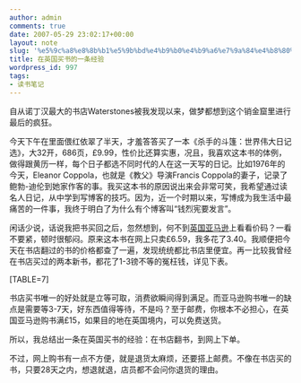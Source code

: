 ```yaml
---
author: admin
comments: true
date: 2007-05-29 23:02:17+00:00
layout: note
slug: '%e5%9c%a8%e8%8b%b1%e5%9b%bd%e4%b9%b0%e4%b9%a6%e7%9a%84%e4%b8%80%e6%9d%a1%e7%bb%8f%e9%aa%8c'
title: 在英国买书的一条经验
wordpress_id: 997
tags:
- 读书笔记
---
```


自从诺丁汉最大的书店Waterstones被我发现以来，做梦都想到这个销金窟里进行最后的疯狂。

今天下午在里面偎红依翠了半天，才羞答答买了一本《杀手的斗篷：世界伟大日记选》，大32开，686页，£9.99，性价比还算实惠，况且，我喜欢这本书的体例，做得跟黄历一样，每个日子都选不同时代的人在这一天写的日记。比如1976年的今天，Eleanor Coppola，也就是《教父》导演Francis Coppola的妻子，记录了鲍勃-迪伦到她家作客的事。我买这本书的原因说出来会非常可笑，我希望通过读名人日记，从中学到写博客的技巧。因为，近一个时期以来，写博成为我生活中最痛苦的一件事，我终于明白了为什么有个博客叫“钱烈宪要发言”。

闲话少说，话说我把书买回之后，忽然想到，何不到[英国亚马逊](http://www.amazon.co.uk)上看看价码？一看不要紧，顿时很郁闷。原来这本书在网上只卖£6.59，我多花了3.40。我顺便把今天在书店翻过的书的价格都查了一遍，发现统统都比书店里便宜。再一比较我曾经在书店买过的两本新书，都花了1-3镑不等的冤枉钱，详见下表。

 [TABLE=7]

书店买书唯一的好处就是立等可取，消费欲瞬间得到满足。而亚马逊购书唯一的缺点是需要等3-7天，好东西值得等待，不是吗？至于邮费，你根本不必担心，在英国亚马逊购书满£15，如果目的地在英国境内，可以免费送货。

所以，我总结出一条在英国买书的经验：在书店翻书，到网上下单。

不过，网上购书有一点不方便，就是退货太麻烦，还要搭上邮费。不像在书店买的书，只要28天之内，想退就退，店员都不会问你退货的理由。

  
